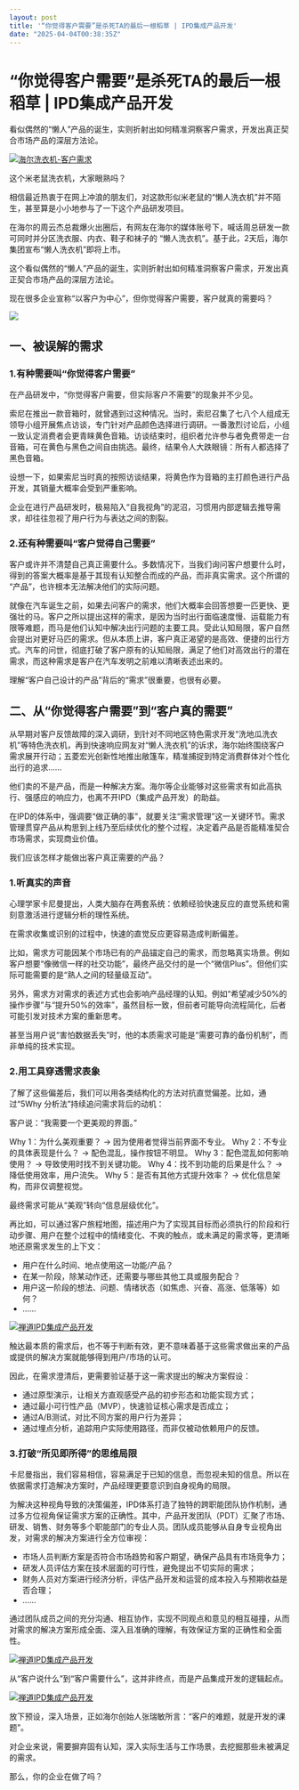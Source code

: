 ```yaml
---
layout: post
title: '“你觉得客户需要”是杀死TA的最后一根稻草 | IPD集成产品开发'
date: "2025-04-04T00:38:35Z"
---
```

“你觉得客户需要”是杀死TA的最后一根稻草 | IPD集成产品开发
=================================

看似偶然的“懒人”产品的诞生，实则折射出如何精准洞察客户需求，开发出真正契合市场产品的深层方法论。

[![海尔洗衣机-客户需求](https://static.zentao.net/web/data/upload/zentao/202504/f_8eb4232f846cc044e645246d66c4d300.webp "海尔洗衣机-客户需求")](https://static.zentao.net/web/data/upload/zentao/202504/f_8eb4232f846cc044e645246d66c4d300.webp)

这个米老鼠洗衣机，大家眼熟吗？

  
相信最近热衷于在网上冲浪的朋友们，对这款形似米老鼠的“懒人洗衣机”并不陌生，甚至算是小小地参与了一下这个产品研发项目。  
  
在海尔的周云杰总裁爆火出圈后，有网友在海尔的媒体账号下，喊话周总研发一款可同时并分区洗衣服、内衣、鞋子和袜子的 “懒人洗衣机”。基于此，2天后，海尔集团宣布“懒人洗衣机”即将上市。  
  
这个看似偶然的“懒人”产品的诞生，实则折射出如何精准洞察客户需求，开发出真正契合市场产品的深层方法论。  
  
现在很多企业宣称“以客户为中心”，但你觉得客户需要，客户就真的需要吗？  

[![](https://static.zentao.net/web/data/upload/zentao/202504/f_26b39e9ac5d6d14a9a36ffdcfd550b06.webp)](https://static.zentao.net/web/data/upload/zentao/202504/f_26b39e9ac5d6d14a9a36ffdcfd550b06.webp)

一、被误解的需求
--------

### 1.有种需要叫“你觉得客户需要”

在产品研发中，“你觉得客户需要，但实际客户不需要”的现象并不少见。  
  
索尼在推出一款音箱时，就曾遇到过这种情况。当时，索尼召集了七八个人组成无领导小组开展焦点访谈，专门针对产品颜色选择进行调研。一番激烈讨论后，小组一致认定消费者会更青睐黄色音箱。访谈结束时，组织者允许参与者免费带走一台音箱，可在黄色与黑色之间自由挑选。最终，结果令人大跌眼镜：所有人都选择了黑色音箱。  
  
设想一下，如果索尼当时真的按照访谈结果，将黄色作为音箱的主打颜色进行产品开发，其销量大概率会受到严重影响。  
  
企业在进行产品研发时，极易陷入“自我视角”的泥沼，习惯用内部逻辑去推导需求，却往往忽视了用户行为与表达之间的割裂。  
  

### 2.还有种需要叫“客户觉得自己需要”

客户或许并不清楚自己真正需要什么。多数情况下，当我们询问客户想要什么时，得到的答案大概率是基于其现有认知整合而成的产品，而非真实需求。这个所谓的 “产品”，也许根本无法解决他们的实际问题。  
  
就像在汽车诞生之前，如果去问客户的需求，他们大概率会回答想要一匹更快、更强壮的马。客户之所以提出这样的需求，是因为当时出行面临速度慢、运载能力有限等难题，而马是他们认知中解决出行问题的主要工具。受此认知局限，客户自然会提出对更好马匹的需求。但从本质上讲，客户真正渴望的是高效、便捷的出行方式。汽车的问世，彻底打破了客户原有的认知局限，满足了他们对高效出行的潜在需求，而这种需求是客户在汽车发明之前难以清晰表述出来的。  
  
理解“客户自己设计的产品”背后的“需求”很重要，也很有必要。  
  

二、从“你觉得客户需要”到“客户真的需要”
---------------------

从早期对客户反馈故障的深入调研，到针对不同地区特色需求开发“洗地瓜洗衣机”等特色洗衣机，再到快速响应网友对“懒人洗衣机”的诉求，海尔始终围绕客户需求展开行动；五菱宏光创新性地推出敞篷车，精准捕捉到特定消费群体对个性化出行的追求……  
  
他们卖的不是产品，而是一种解决方案。海尔等企业能够对这些需求有如此高执行、强感应的响应力，也离不开IPD（集成产品开发）的助益。  
  
在IPD的体系中，强调要“做正确的事”，就要关注“需求管理”这一关键环节。需求管理贯穿产品从构思到上线乃至后续优化的整个过程，决定着产品是否能精准契合市场需求，实现商业价值。  
  
我们应该怎样才能做出客户真正需要的产品？  

### 1.听真实的声音

心理学家卡尼曼提出，人类大脑存在两套系统：依赖经验快速反应的直觉系统和需刻意激活进行逻辑分析的理性系统。  
  
在需求收集或识别的过程中，快速的直觉反应更容易造成判断偏差。  

比如，需求方可能因某个市场已有的产品锚定自己的需求，而忽略真实场景。例如客户想要“像微信一样的社交功能”，最终产品交付的是一个“微信Plus”。但他们实际可能需要的是“熟人之间的轻量级互动”。

  
另外，需求方对需求的表述方式也会影响产品经理的认知。例如“希望减少50%的操作步骤”与“提升50%的效率”，虽然目标一致，但前者可能导向流程简化，后者可能引发对技术方案的重新思考。  
  
甚至当用户说“害怕数据丢失”时，他的本质需求可能是“需要可靠的备份机制”，而非单纯的技术实现。  

### 2.用工具穿透需求表象

了解了这些偏差后，我们可以用各类结构化的方法对抗直觉偏差。比如，通过“5Why 分析法”持续追问需求背后的动机：

客户说：“我需要一个更美观的界面。”

Why 1：为什么美观重要？ → 因为使用者觉得当前界面不专业。
Why 2：不专业的具体表现是什么？ → 配色混乱，操作按钮不明显。
Why 3：配色混乱如何影响使用？ → 导致使用时找不到关键功能。
Why 4：找不到功能的后果是什么？ → 降低使用效率，用户流失。
Why 5：是否有其他方式提升效率？ → 优化信息架构，而非仅调整视觉。

最终需求可能从“美观”转向“信息层级优化”。  
  
再比如，可以通过客户旅程地图，描述用户为了实现其目标而必须执行的阶段和行动步骤、用户在整个过程中的情绪变化、不爽的触点，或未满足的需求等，更清晰地还原需求发生的上下文：  

*   用户在什么时间、地点使用这一功能/产品？
*   在某一阶段，除某动作还，还需要与哪些其他工具或服务配合？
*   用户这一阶段的想法、问题、情绪状态（如焦虑、兴奋、高涨、低落等）如何？
*   ……

[![禅道IPD集成产品开发](https://static.zentao.net/web/data/upload/zentao/202504/f_15a5546f37b5121789f5b3bd563c05f0.webp "禅道IPD集成产品开发")](https://static.zentao.net/web/data/upload/zentao/202504/f_15a5546f37b5121789f5b3bd563c05f0.webp)

触达最本质的需求后，也不等于判断有效，更不意味着基于这些需求做出来的产品或提供的解决方案就能够得到用户/市场的认可。

因此，在需求澄清后，更需要验证基于这一需求提出的解决方案假设：

*   通过原型演示，让相关方直观感受产品的初步形态和功能实现方式；
*   通过最小可行性产品（MVP），快速验证核心需求是否成立；
*   通过A/B测试，对比不同方案的用户行为差异；
*   通过埋点分析，追踪用户实际使用路径，而非仅被动依赖用户的反馈。

### 3.打破“所见即所得”的思维局限

卡尼曼指出，我们容易相信，容易满足于已知的信息，而忽视未知的信息。所以在依据需求打造解决方案时，产品经理更要意识到自身视角的局限。  
  
为解决这种视角导致的决策偏差，IPD体系打造了独特的跨职能团队协作机制，通过多方位视角保证需求方案的正确性。其中，产品开发团队（PDT）汇聚了市场、研发、销售、财务等多个职能部门的专业人员。团队成员能够从自身专业视角出发，对需求的解决方案进行全方位审视：  

*   市场人员判断方案是否符合市场趋势和客户期望，确保产品具有市场竞争力；
*   研发人员评估方案在技术层面的可行性，避免提出不切实际的需求；
*   财务人员对方案进行经济分析，评估产品开发和运营的成本投入与预期收益是否合理；
*   ……

通过团队成员之间的充分沟通、相互协作，实现不同观点和意见的相互碰撞，从而对需求的解决方案形成全面、深入且准确的理解，有效保证方案的正确性和全面性。  

[![禅道IPD集成产品开发](https://static.zentao.net/web/data/upload/zentao/202504/f_2fd38b77c262e2f48d60fefcc072bb83.webp "禅道IPD集成产品开发")](https://static.zentao.net/web/data/upload/zentao/202504/f_2fd38b77c262e2f48d60fefcc072bb83.webp)

从“客户说什么”到“客户需要什么”，这并非终点，而是产品集成开发的逻辑起点。  

[![禅道IPD集成产品开发](https://static.zentao.net/web/data/upload/zentao/202504/f_58e2ccee1c885a05d751485bdba80450.webp "禅道IPD集成产品开发")](https://static.zentao.net/web/data/upload/zentao/202504/f_58e2ccee1c885a05d751485bdba80450.webp)

放下预设，深入场景，正如海尔创始人张瑞敏所言：“客户的难题，就是开发的课题”。

对企业来说，需要摒弃固有认知，深入实际生活与工作场景，去挖掘那些未被满足的需求。

那么，你的企业在做了吗？